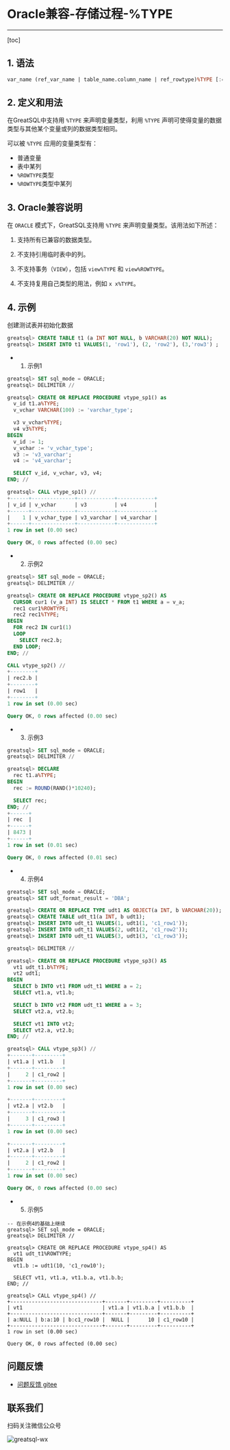 # Oracle兼容-存储过程-%TYPE
---
[toc]

## 1. 语法

```sql
var_name (ref_var_name | table_name.column_name | ref_rowtype)%TYPE [:= init_val]
```

## 2. 定义和用法

在GreatSQL中支持用 `%TYPE` 来声明变量类型，利用 `%TYPE` 声明可使得变量的数据类型与其他某个变量或列的数据类型相同。

可以被 `%TYPE` 应用的变量类型有：

- 普通变量
- 表中某列
- `%ROWTYPE`类型
- `%ROWTYPE`类型中某列

## 3. Oracle兼容说明

在 `ORACLE` 模式下，GreatSQL支持用 `%TYPE` 来声明变量类型。该用法如下所述：

1. 支持所有已兼容的数据类型。

2. 不支持引用临时表中的列。

3. 不支持事务（`VIEW`），包括 `view%TYPE` 和 `view%ROWTYPE`。 

4. 不支持复用自己类型的用法，例如 `x x%TYPE`。

## 4. 示例


创建测试表并初始化数据
```sql
greatsql> CREATE TABLE t1 (a INT NOT NULL, b VARCHAR(20) NOT NULL);
greatsql> INSERT INTO t1 VALUES(1, 'row1'), (2, 'row2'), (3,'row3') ;
```

- 1. 示例1

```sql
greatsql> SET sql_mode = ORACLE;
greatsql> DELIMITER //

greatsql> CREATE OR REPLACE PROCEDURE vtype_sp1() as
  v_id t1.a%TYPE;
  v_vchar VARCHAR(100) := 'varchar_type';

  v3 v_vchar%TYPE;
  v4 v3%TYPE;
BEGIN
  v_id := 1;
  v_vchar := 'v_vchar_type';
  v3 := 'v3_varchar';
  v4 := 'v4_varchar';

  SELECT v_id, v_vchar, v3, v4;
END; //

greatsql> CALL vtype_sp1() //
+------+--------------+------------+------------+
| v_id | v_vchar      | v3         | v4         |
+------+--------------+------------+------------+
|    1 | v_vchar_type | v3_varchar | v4_varchar |
+------+--------------+------------+------------+
1 row in set (0.00 sec)

Query OK, 0 rows affected (0.00 sec)
```

- 2. 示例2

```sql
greatsql> SET sql_mode = ORACLE;
greatsql> DELIMITER //

greatsql> CREATE OR REPLACE PROCEDURE vtype_sp2() AS
  CURSOR cur1 (v_a INT) IS SELECT * FROM t1 WHERE a = v_a;
  rec1 cur1%ROWTYPE;
  rec2 rec1%TYPE;
BEGIN
  FOR rec2 IN cur1(1)
  LOOP
    SELECT rec2.b;
  END LOOP;
END; //

CALL vtype_sp2() //
+--------+
| rec2.b |
+--------+
| row1   |
+--------+
1 row in set (0.00 sec)

Query OK, 0 rows affected (0.00 sec)
```

- 3. 示例3

```sql
greatsql> SET sql_mode = ORACLE;
greatsql> DELIMITER //

greatsql> DECLARE
  rec t1.a%TYPE;
BEGIN
  rec := ROUND(RAND()*10240);

  SELECT rec;
END; //
+------+
| rec  |
+------+
| 8473 |
+------+
1 row in set (0.01 sec)

Query OK, 0 rows affected (0.01 sec)
```

- 4. 示例4

```sql
greatsql> SET sql_mode = ORACLE;
greatsql> SET udt_format_result = 'DBA';

greatsql> CREATE OR REPLACE TYPE udt1 AS OBJECT(a INT, b VARCHAR(20));
greatsql> CREATE TABLE udt_t1(a INT, b udt1);
greatsql> INSERT INTO udt_t1 VALUES(1, udt1(1, 'c1_row1'));
greatsql> INSERT INTO udt_t1 VALUES(2, udt1(2, 'c1_row2'));
greatsql> INSERT INTO udt_t1 VALUES(3, udt1(3, 'c1_row3'));

greatsql> DELIMITER //

greatsql> CREATE OR REPLACE PROCEDURE vtype_sp3() AS
  vt1 udt_t1.b%TYPE;
  vt2 udt1;
BEGIN
  SELECT b INTO vt1 FROM udt_t1 WHERE a = 2;
  SELECT vt1.a, vt1.b;

  SELECT b INTO vt2 FROM udt_t1 WHERE a = 3;
  SELECT vt2.a, vt2.b;

  SELECT vt1 INTO vt2;
  SELECT vt2.a, vt2.b;
END; //

greatsql> CALL vtype_sp3() //
+-------+---------+
| vt1.a | vt1.b   |
+-------+---------+
|     2 | c1_row2 |
+-------+---------+
1 row in set (0.00 sec)

+-------+---------+
| vt2.a | vt2.b   |
+-------+---------+
|     3 | c1_row3 |
+-------+---------+
1 row in set (0.00 sec)

+-------+---------+
| vt2.a | vt2.b   |
+-------+---------+
|     2 | c1_row2 |
+-------+---------+
1 row in set (0.00 sec)

Query OK, 0 rows affected (0.00 sec)
```

- 5. 示例5

```
-- 在示例4的基础上继续
greatsql> SET sql_mode = ORACLE;
greatsql> DELIMITER //

greatsql> CREATE OR REPLACE PROCEDURE vtype_sp4() AS
  vt1 udt_t1%ROWTYPE;
BEGIN
  vt1.b := udt1(10, 'c1_row10');

  SELECT vt1, vt1.a, vt1.b.a, vt1.b.b;
END; //

greatsql> CALL vtype_sp4() //
+------------------------------+-------+---------+----------+
| vt1                          | vt1.a | vt1.b.a | vt1.b.b  |
+------------------------------+-------+---------+----------+
| a:NULL | b:a:10 | b:c1_row10 |  NULL |      10 | c1_row10 |
+------------------------------+-------+---------+----------+
1 row in set (0.00 sec)

Query OK, 0 rows affected (0.00 sec)
```




**问题反馈**
---
- [问题反馈 gitee](https://gitee.com/GreatSQL/GreatSQL-Manual/issues)


**联系我们**
---

扫码关注微信公众号

![greatsql-wx](../greatsql-wx.jpg)
